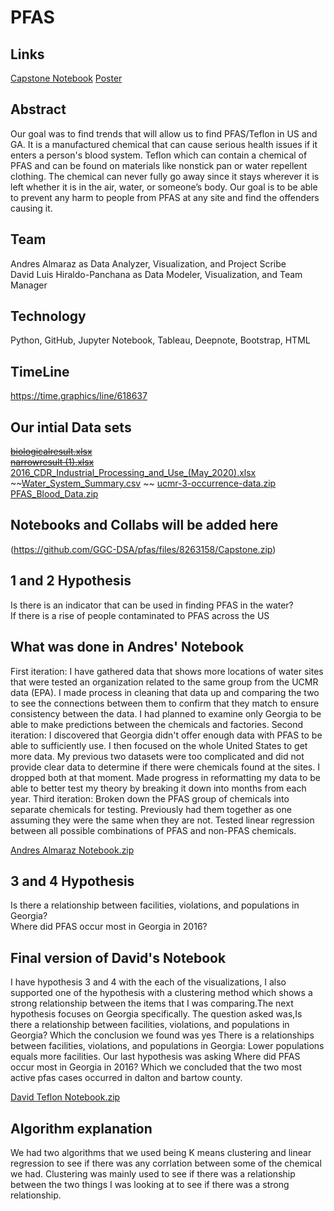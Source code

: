 # PFAS
## Links
[Capstone Notebook](https://deepnote.com/workspace/andres-al-71a4-641a0af0-55f4-45b5-b3cd-3b9eadbe9894/project/Capstone-1c411a1a-39b3-482a-9f41-b53f24acaa96/%2FCapstone.ipynb)
[Poster](https://github.com/GGC-DSA/pfas/files/8636794/CREATE.Poster.pdf)


## Abstract 
Our goal was to find trends that will allow us to find PFAS/Teflon in US and GA. It is a manufactured chemical that can cause serious health issues if it enters a person's blood system. Teflon which can contain a chemical of PFAS and can be found on materials like nonstick pan or water repellent clothing. The chemical can never fully go away since it stays wherever it is left whether it is in the air, water, or someone’s body. Our goal is to be able to prevent any harm to people from PFAS at any site and find the offenders causing it.

## Team
Andres Almaraz as Data Analyzer, Visualization, and Project Scribe  
David Luis Hiraldo-Panchana as Data Modeler, Visualization, and Team Manager

## Technology
Python, GitHub, Jupyter Notebook, Tableau, Deepnote, Bootstrap, HTML


## TimeLine 
https://time.graphics/line/618637

## Our intial Data sets 
~~[biologicalresult.xlsx](https://github.com/GGC-DSA/pfas/files/8076303/biologicalresult.xlsx)~~  
~~[narrowresult (1).xlsx](https://github.com/GGC-DSA/pfas/files/8076304/narrowresult.1.xlsx)~~  
[2016_CDR_Industrial_Processing_and_Use_(May_2020).xlsx](https://github.com/GGC-DSA/pfas/files/8076312/2016_CDR_Industrial_Processing_and_Use_.May_2020.xlsx)  
~~[Water_System_Summary.csv](https://github.com/GGC-DSA/pfas/files/8076308/Water_System_Summary.csv)  ~~
[ucmr-3-occurrence-data.zip](https://github.com/GGC-DSA/pfas/files/8076314/ucmr-3-occurrence-data.zip)  
[PFAS_Blood_Data.zip](https://github.com/GGC-DSA/pfas/files/8608164/PFAS_Blood_Data.zip)

## Notebooks and Collabs will be added here
(https://github.com/GGC-DSA/pfas/files/8263158/Capstone.zip)

## 1 and 2 Hypothesis
Is there is an indicator that can be used in finding PFAS in the water?  
If there is a rise of people contaminated to PFAS across the US

## What was done in Andres' Notebook
First iteration: I have gathered data that shows more locations of water sites that were tested an organization related to the same group from the UCMR data (EPA). I made process in cleaning that data up and comparing the two to see the connections between them to confirm that they match to ensure consistency between the data. I had planned to examine only Georgia to be able to make predictions between the chemicals and factories.
Second iteration: I discovered that Georgia didn't offer enough data with PFAS to be able to sufficiently use. I then focused on the whole United States to get more data. My previous two datasets were too complicated and did not provide clear data to determine if there were chemicals found at the sites. I dropped both at that moment. Made progress in reformatting my data to be able to better test my theory by breaking it down into months from each year.
Third iteration: Broken down the PFAS group of chemicals into separate chemicals for testing. Previously had them together as one assuming they were the same when they are not. Tested linear regression between all possible combinations of PFAS and non-PFAS chemicals.

[Andres Almaraz Notebook.zip](https://github.com/GGC-DSA/pfas/files/8173448/Andres.Almaraz.Notebook.zip)

## 3 and 4 Hypothesis
Is there a relationship between facilities, violations, and populations in Georgia?  
Where did PFAS occur most in Georgia in 2016?

## Final version of David's Notebook
I have hypothesis 3 and 4 with the each of the visualizations, I also supported one of the hypothesis with a clustering method which shows a strong relationship between the items that I was comparing.The next hypothesis focuses on Georgia specifically. The question asked was,Is there a relationship between facilities, violations, and populations in Georgia? Which the conclusion we found was yes There is a relationships between facilities, violations, and populations in Georgia: Lower populations equals more facilities.
Our last hypothesis was asking Where did PFAS occur most in Georgia in 2016? Which we concluded that the two most active pfas cases occurred in dalton and bartow county.

[David Teflon Notebook.zip](https://github.com/GGC-DSA/pfas/files/8172962/David.Teflon.Notebook.zip)

## Algorithm explanation
We had two algorithms that we used being K means clustering and linear regression to see if there was any corrlation between some of the chemical we had. Clustering was mainly used to see if there was a relationship between the two things I was looking at to see if there was a strong relationship.



